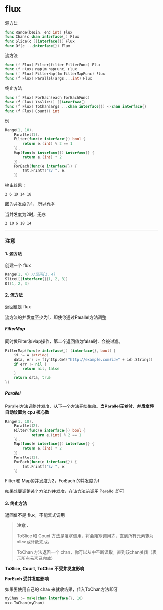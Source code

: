 # flux

源方法

```go
func Range(begin, end int) Flux
func Chan(c chan interface{}) Flux
func Slice(c []interface{}) Flux
func Of(c ...interface{}) Flux
```



流方法

```go
func (f Flux) Filter(filter FilterFunc) Flux
func (f Flux) Map(m MapFunc) Flux
func (f Flux) FilterMap(fm FilterMapFunc) Flux
func (f Flux) Parallel(args ...int) Flux
```



终止方法

```go
func (f Flux) ForEach(each ForEachFunc)
func (f Flux) ToSlice() []interface{}
func (f Flux) ToChan(args ...chan interface{}) <-chan interface{}
func (f Flux) Count() int
```



例

```go
Range(1, 10).
	Parallel(1).
	Filter(func(e interface{}) bool {
        return e.(int) % 2 == 1
	}).
	Map(func(e interface{}) interface{} {
		return e.(int) * 2
	}).
	ForEach(func(e interface{}) {
		fmt.Printf("%v ", e)
	})
```

输出结果：

```shell
2 6 10 14 18
```

因为并发度为1， 所以有序

当并发度为2时，无序

```shell
2 10 6 18 14
```

--------------------

### 注意

#### 1. 源方法

创建一个 flux

```go
Range(1, 4)	//区间[1, 4)
Slice([]interface{}{1, 2, 3})
Of(1, 2, 3)
```

#### 2. 流方法

返回值是 flux

流方法的并发度至少为1，即使你通过Parallel方法调整
##### FilterMap

同时做Filter和Map操作，第二个返回值为false时，会被过滤。

```go
FilterMap(func(e interface{}) (interface{}, bool) {
    id := e.(string)
    data, err := flyhttp.Get("http://example.com?id=" + id).String()
    if err != nil {
        return nil, false
    }
    return data, true
})
```

##### Parallel

Parallel方法调整并发度，从下一个方法开始生效。**当Parallel无参时，并发度将自动设置为 cpu 核心数**

```go
Range(1, 10).
	Parallel(2).
	Filter(func(e interface{}) bool {
        	return e.(int) % 2 == 1
	}).
	Map(func(e interface{}) interface{} {
		return e.(int) * 2
	}).
	Parallel(1).
	ForEach(func(e interface{}) {
		fmt.Printf("%v ", e)
	})
```

Filter 和 Map的并发度为2，ForEach 的并发度为1

如果想要调整某个方法的并发度，在该方法前调用 Parallel 即可

#### 3. 终止方法

返回值不是 flux，不能流式调用

> **注意 :**
>
> ToSlice 和 Count 方法是阻塞调用，将会阻塞调用方，直到所有元素转为slice或计数完成。
>
> ToChan 方法返回一个 chan，你可以从中不断读取，直到该chan关闭（表示所有元素已完成）

**ToSlice, Count, ToChan 不受并发度影响**

**ForEach 受并发度影响**

如果要使用自己的 chan 来就收结果，传入ToChan方法即可

```go
myChan := make(chan interface{}, 10)
xxx.ToChan(myChan)
```
